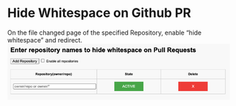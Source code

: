 # Hide Whitespace on Github PR
On the file changed page of the specified Repository, enable “hide whitespace” and redirect.
![image of the options screen](options.png)